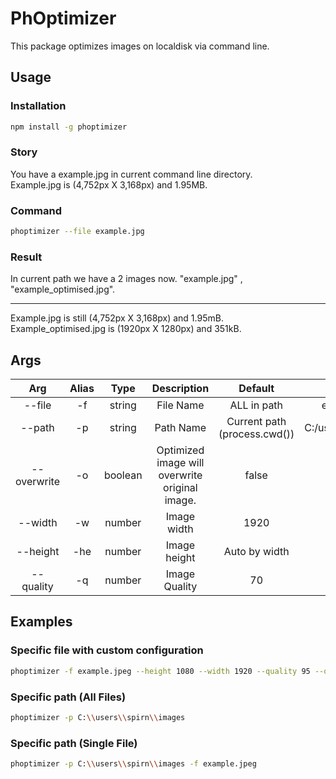 # PhOptimizer
This package optimizes images on localdisk via command line.

## Usage

### Installation
```bash
npm install -g phoptimizer
```
### Story
You have a example.jpg in current command line directory. <br />
Example.jpg is (4,752px X 3,168px) and 1.95MB.
### Command
```bash
phoptimizer --file example.jpg
```
### Result
In current path we have a 2 images now. "example.jpg" , "example_optimised.jpg". <hr />
Example.jpg is still (4,752px X 3,168px) and 1.95mB. <br />
Example_optimised.jpg is (1920px X 1280px) and 351kB.

## Args
|     Arg     | Alias |  Type   |                  Description                   |           Default            |       Example       |
|:-----------:|:-----:|:-------:|:----------------------------------------------:|:----------------------------:|:-------------------:|
|   --file    |  -f   | string  |                   File Name                    |         ALL in path          |     example.jpg     |
|   --path    |  -p   | string  |                   Path Name                    | Current path (process.cwd()) | C:/users/phibersoft |
| --overwrite |  -o   | boolean | Optimized image will overwrite original image. |            false             |        true         |
|   --width   |  -w   | number  |                  Image width                   |             1920             |        2400         |
|  --height   |  -he  | number  |                  Image height                  |        Auto by width         |        1080         |
|  --quality  |  -q   | number  |                 Image Quality                  |              70              |         100         |

## Examples
### Specific file with custom configuration
```bash
phoptimizer -f example.jpeg --height 1080 --width 1920 --quality 95 --overwrite
```

### Specific path (All Files)
```bash
phoptimizer -p C:\\users\\spirn\\images
```

### Specific path (Single File)
```bash
phoptimizer -p C:\\users\\spirn\\images -f example.jpeg
```

